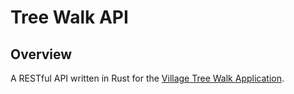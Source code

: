# Tree Walk API

## Overview

A RESTful API written in Rust for the [Village Tree Walk Application](https://github.com/hmunye/village-tree-walk/).
